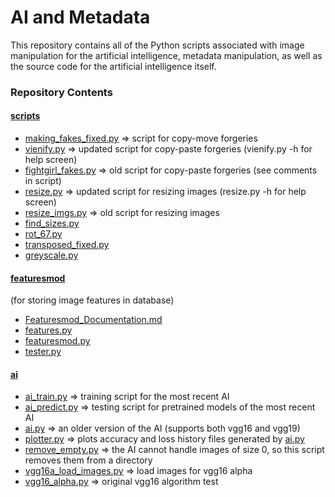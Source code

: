 # AI and Metadata
This repository contains all of the Python scripts associated with image manipulation for the artificial intelligence, metadata manipulation, as well as the source code for the artificial intelligence itself.

### Repository Contents
#### [scripts](scripts/)
- [making_fakes_fixed.py](scripts/making_fakes_fixed.py) ⇒ script for copy-move forgeries
- [vienify.py](scripts/vienify.py) ⇒ updated script for copy-paste forgeries (vienify.py -h for help screen)
- [fightgirl_fakes.py](scripts/fightgirl_fakes.py) ⇒ old script for copy-paste forgeries (see comments in script)
- [resize.py](scripts/resize.py) ⇒ updated script for resizing images (resize.py -h for help screen)
- [resize_imgs.py](scripts/resize_imgs.py) ⇒ old script for resizing images
- [find_sizes.py](scripts/find_sizes.py)
- [rot_67.py](scripts/rot_67.py)
- [transposed_fixed.py](scripts/transposed_fixed.py)
- [greyscale.py](scripts/greyscale.py)
#### [featuresmod](scripts/featuresmod/)
(for storing image features in database)
- [Featuresmod_Documentation.md](scripts/featuresmod/Featuresmod_Documentation.md)
- [features.py](scripts/featuresmod/features.py)
- [featuresmod.py](scripts/featuresmod/featuresmod.py)
- [tester.py](scripts/featuresmod/tester.py)
#### [ai](ai/)
- [ai_train.py](ai/ai_train.py) ⇒ training script for the most recent AI
- [ai_predict.py](ai/ai_predict.py) ⇒ testing script for pretrained models of the most recent AI
- [ai.py](ai/ai.py) ⇒ an older version of the AI (supports both vgg16 and vgg19)
- [plotter.py](ai/plotter.py) ⇒ plots accuracy and loss history files generated by [ai.py](ai/ai.py)
- [remove_empty.py](ai/remove_empty.py) ⇒ the AI cannot handle images of size 0, so this script removes them from a directory
- [vgg16a_load_images.py](ai/vgg16a_load_images.py) ⇒ load images for vgg16 alpha
- [vgg16_alpha.py](ai/vgg16_alpha.py) ⇒ original vgg16 algorithm test
